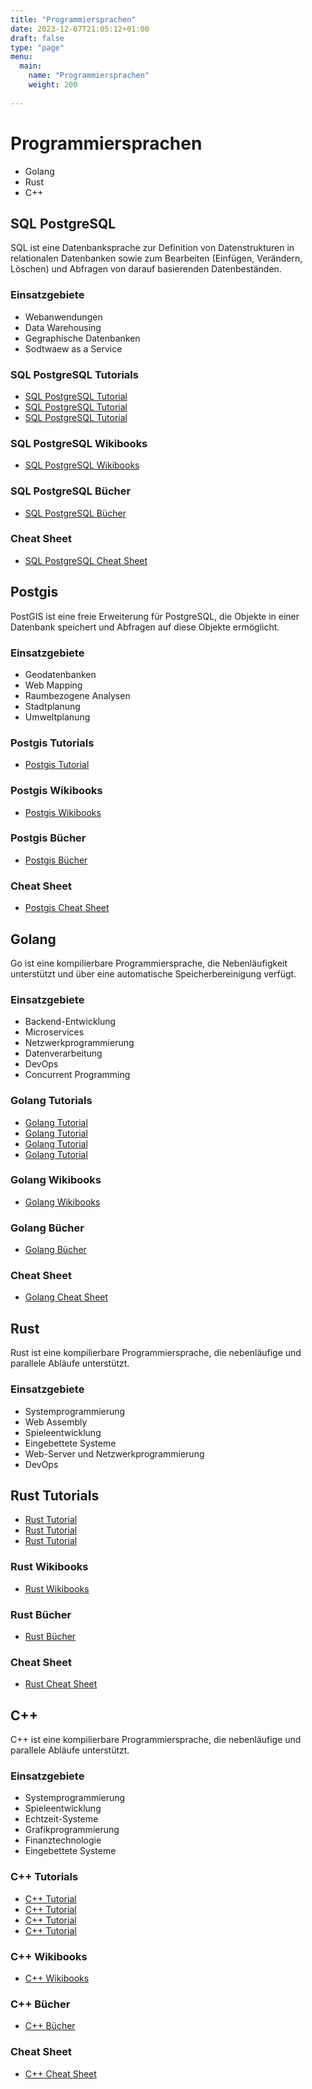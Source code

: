 ```yaml
---
title: "Programmiersprachen"
date: 2023-12-07T21:05:12+01:00
draft: false
type: "page"
menu: 
  main:
    name: "Programmiersprachen"
    weight: 200
    
---
```

# Programmiersprachen
- Golang
- Rust
- C++


## SQL PostgreSQL
SQL ist eine Datenbanksprache zur Definition von Datenstrukturen in relationalen Datenbanken sowie zum Bearbeiten (Einfügen, Verändern, Löschen) und Abfragen von darauf basierenden Datenbeständen.
### Einsatzgebiete
- Webanwendungen
- Data Warehousing
- Gegraphische Datenbanken
- Sodtwaew as a Service
### SQL PostgreSQL Tutorials
- [SQL PostgreSQL Tutorial](https://www.tutorialspoint.com/postgresql/index.htm)
- [SQL PostgreSQL Tutorial](https://www.postgresqltutorial.com/)
- [SQL PostgreSQL Tutorial](https://www.w3schools.com/sql/)

### SQL PostgreSQL Wikibooks
- [SQL PostgreSQL Wikibooks](https://en.wikibooks.org/wiki/SQL_Dialects_Reference/PostgreSQL_Syntax)

### SQL PostgreSQL Bücher
- [SQL PostgreSQL Bücher](https://www.postgresql.org/docs/)
### Cheat Sheet
- [SQL PostgreSQL Cheat Sheet](https://www.postgresqltutorial.com/postgresql-cheat-sheet/)

## Postgis 
PostGIS ist eine freie Erweiterung für PostgreSQL, die Objekte in einer Datenbank speichert und Abfragen auf diese Objekte ermöglicht.
### Einsatzgebiete
- Geodatenbanken
- Web Mapping
- Raumbezogene Analysen
- Stadtplanung
- Umweltplanung

### Postgis Tutorials
- [Postgis Tutorial](https://postgis.net/workshops/postgis-intro/)

### Postgis Wikibooks
- [Postgis Wikibooks](https://en.wikibooks.org/wiki/PostgreSQL/PostGIS)

### Postgis Bücher
- [Postgis Bücher](https://postgis.net/docs/)

### Cheat Sheet
- [Postgis Cheat Sheet](https://www.postgis.us/downloads/postgis21_cheatsheet.pdf)

## Golang
Go ist eine kompilierbare Programmiersprache, die Nebenläufigkeit unterstützt und über eine automatische Speicherbereinigung verfügt.
### Einsatzgebiete
* Backend-Entwicklung
* Microservices
* Netzwerkprogrammierung
* Datenverarbeitung
* DevOps
* Concurrent Programming

### Golang Tutorials
- [Golang Tutorial](https://www.tutorialspoint.com/go/index.htm)
- [Golang Tutorial](https://tour.golang.org/welcome/1)
- [Golang Tutorial](https://golang.org/doc/)
- [Golang Tutorial](https://golangbot.com/learn-golang-series/)

### Golang Wikibooks
- [Golang Wikibooks](https://en.wikibooks.org/wiki/Go_Programming)

### Golang Bücher
- [Golang Bücher](https://golang.org/doc/#books)

### Cheat Sheet
- [Golang Cheat Sheet](https://devhints.io/go)

## Rust
Rust ist eine kompilierbare Programmiersprache, die nebenläufige und parallele Abläufe unterstützt.
### Einsatzgebiete
- Systemprogrammierung
- Web Assembly
- Spieleentwicklung
- Eingebettete Systeme
- Web-Server und Netzwerkprogrammierung
- DevOps
## Rust Tutorials
- [Rust Tutorial](https://www.tutorialspoint.com/rust/index.htm)
- [Rust Tutorial](https://doc.rust-lang.org/book/)
- [Rust Tutorial](https://www.rust-lang.org/learn)

### Rust Wikibooks
- [Rust Wikibooks](https://en.wikibooks.org/wiki/Rust_Programming)

### Rust Bücher
- [Rust Bücher](https://www.rust-lang.org/learn)

### Cheat Sheet
- [Rust Cheat Sheet](https://devhints.io/rust)

## C++
C++ ist eine kompilierbare Programmiersprache, die nebenläufige und parallele Abläufe unterstützt.
### Einsatzgebiete
- Systemprogrammierung
- Spieleentwicklung
- Echtzeit-Systeme
- Grafikprogrammierung
- Finanztechnologie
- Eingebettete Systeme

### C++ Tutorials
- [C++ Tutorial](https://www.tutorialspoint.com/cplusplus/index.htm)
- [C++ Tutorial](https://www.learncpp.com/)
- [C++ Tutorial](https://www.w3schools.com/cpp/)
- [C++ Tutorial](https://isocpp.org/get-started)

### C++ Wikibooks
- [C++ Wikibooks](https://en.wikibooks.org/wiki/C%2B%2B_Programming)

### C++ Bücher
- [C++ Bücher](https://isocpp.org/get-started)

### Cheat Sheet
- [C++ Cheat Sheet](https://devhints.io/c++)




























